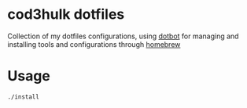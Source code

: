 # cod3hulk dotfiles
Collection of my dotfiles configurations, using [dotbot](https://github.com/anishathalye/dotbot) for managing and installing tools and configurations through [homebrew](https://github.com/Homebrew/brew)

# Usage
`
./install
`
